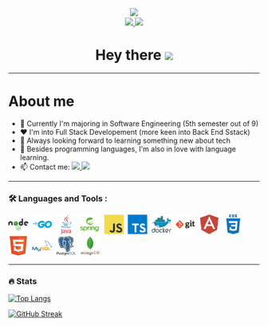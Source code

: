<div id="header" align="center">
	<img src="https://media.giphy.com/media/xT1R9LqBXRHayhQneg/giphy-downsized-large.gif" width="300px">
	
<div id="badges" align="center">
	<a target="_blank" href="https://www.linkedin.com/in/joao-vitor-fo1998/">
  <img src="https://img.shields.io/badge/LinkedIn-blue?logo=Linkedin&logoColor=white&style=for-the-badge">
 </a>
	<a href="mailto:joaovitorf1998oliveira@gmail.com" target="_blank">
  <img src="https://img.shields.io/badge/Gmail-red?logo=Gmail&logoColor=white&style=for-the-badge">
 </a>
</div>
<h1>
  Hey there
  <img src="https://media.giphy.com/media/hvRJCLFzcasrR4ia7z/giphy.gif" width="30px"/>
</h1>	
</div>

---

<div id="about-me">
	<h1>About me</h1>
</div>

- :book: Currently I'm majoring in Software Engineering (5th semester out of 9) 
- :heart: I'm into Full Stack Developement (more keen into Back End Sstack)
- :seedling: Always looking forward to learning something new about tech
- :dash: Besides programming languages, I'm also in love with language learning.
- :mailbox: Contact me: <a target="_blank" href="https://www.linkedin.com/in/joao-vitor-fo1998/">
  				<img src="https://img.shields.io/badge/LinkedIn-blue?logo=Linkedin&logoColor=white">
 			</a>
  			<a target="_blank" href="mailto:joaovitorf1998oliveira@gmail.com">
  				<img src="https://img.shields.io/badge/Gmail-red?logo=Gmail&logoColor=white">
 			</a>

---

### :hammer_and_wrench: Languages and Tools :
<div>
 <!-- Nodejs -->
 <img src="https://github.com/devicons/devicon/blob/master/icons/nodejs/nodejs-original-wordmark.svg" title="Nodejs" alt="Nodejs" width="40" height="40"/>&nbsp;
 <!-- Golang -->
 <img src="https://github.com/devicons/devicon/blob/master/icons/go/go-original-wordmark.svg" title="Golang" alt="Golang" width="40" height="40"/>&nbsp;
 <!--Java-->
 <img src="https://github.com/devicons/devicon/blob/master/icons/java/java-original-wordmark.svg" title="Java" alt="Java" width="40" height="40"/>&nbsp;
 <!-- Spring -->
 <img src="https://github.com/devicons/devicon/blob/master/icons/spring/spring-original-wordmark.svg" title="Spring" alt="Spring" width="40" height="40"/>&nbsp;
 <!--Javascript-->
 <img src="https://github.com/devicons/devicon/blob/master/icons/javascript/javascript-original.svg" title="JavaScript" alt="JavaScript" width="40" height="40"/>&nbsp;
 <!--Typescript-->
 <img src="https://github.com/devicons/devicon/blob/master/icons/typescript/typescript-original.svg" title="Typescript" alt="Typescript" width="40" height="40"/>&nbsp;
 <!--Docker-->
 <img src="https://github.com/devicons/devicon/blob/master/icons/docker/docker-original-wordmark.svg" title="Docker" alt="Docker" width="40" height="40"/>&nbsp;
 <!--Git-->
 <img src="https://github.com/devicons/devicon/blob/master/icons/git/git-original-wordmark.svg" title="Git" alt="Git" width="40" height="40"/>&nbsp;
 <!--Angular-->
 <img src="https://github.com/devicons/devicon/blob/master/icons/angularjs/angularjs-plain.svg" title="Angular" alt="Angular" width="40" height="40"/>&nbsp;
 <!--CSS-->
 <img src="https://github.com/devicons/devicon/blob/master/icons/css3/css3-plain-wordmark.svg"  title="CSS3" alt="CSS" width="40" height="40"/>&nbsp;
 <!--HTML-->
 <img src="https://github.com/devicons/devicon/blob/master/icons/html5/html5-original.svg" title="HTML5" alt="HTML" width="40" height="40"/>&nbsp;
 <!--MySQL--> 
 <img src="https://github.com/devicons/devicon/blob/master/icons/mysql/mysql-original-wordmark.svg" title="MySQL"  alt="MySQL" width="40" height="40"/>&nbsp;
 <!--PostgreSQL-->
 <img src="https://github.com/devicons/devicon/blob/master/icons/postgresql/postgresql-original-wordmark.svg" title="PostgreSQL"  alt="PostgreSQL" width="40" height="40"/>&nbsp;
 <!--MongoDB-->
 <img src="https://github.com/devicons/devicon/blob/master/icons/mongodb/mongodb-original-wordmark.svg" title="Mongodb"  alt="Mongodb" width="40" height="40"/>&nbsp;
 </div>

---

### :fire: Stats
[![Top Langs](https://github-readme-stats.vercel.app/api/top-langs/?username=Joaovitor1998&layout=compact&theme=vision-friendly-dark)](https://github.com/Joaovitor1998/github-readme-stats)

[![GitHub Streak](http://github-readme-streak-stats.herokuapp.com?user=Joaovitor1998&theme=dark&date_format=M%20j%5B%2C%20Y%5D)](https://git.io/streak-stats)
